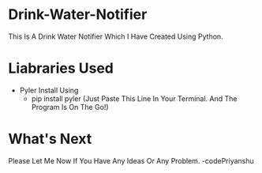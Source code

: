 # Drink-Water-Notifier
This Is A Drink Water Notifier Which I Have Created Using Python.

# Liabraries Used
- Pyler
  Install Using
    - pip install pyler
      (Just Paste This Line In Your Terminal. And The Program Is On The Go!)
      
# What's Next
Please Let Me Now If You Have Any Ideas Or Any Problem.
    -codePriyanshu
